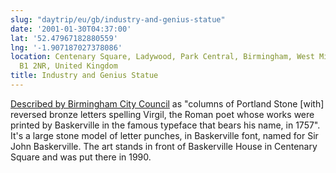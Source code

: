 ```yaml
---
slug: "daytrip/eu/gb/industry-and-genius-statue"
date: '2001-01-30T04:37:00'
lat: '52.47967182880559'
lng: '-1.907187027378086'
location: Centenary Square, Ladywood, Park Central, Birmingham, West Midlands, England,
  B1 2NR, United Kingdom
title: Industry and Genius Statue
---
```


[Described by Birmingham City Council](https://www.birmingham.gov.uk/info/50050/culture_arts_and_heritage/190/statues_and_public_art/5) as "columns of Portland Stone [with] reversed bronze letters spelling Virgil, the Roman poet whose works were printed by Baskerville in the famous typeface that bears his name, in 1757". It's a large stone model of letter punches, in Baskerville font, named for Sir John Baskerville. The art stands in front of Baskerville House in Centenary Square and was put there in 1990.
